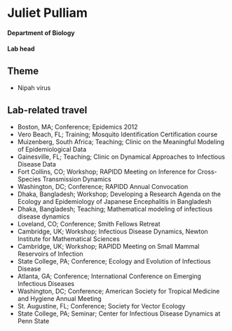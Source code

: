 # Juliet Pulliam
#### Department of Biology
#### Lab head

## Theme
- Nipah virus

## Lab-related travel
- Boston, MA; Conference; Epidemics 2012
- Vero Beach, FL; Training; Mosquito Identification Certification course
- Muizenberg, South Africa; Teaching; Clinic on the Meaningful Modeling of Epidemiological Data
- Gainesville, FL; Teaching; Clinic on Dynamical Approaches to Infectious Disease Data
- Fort Collins, CO; Workshop; RAPIDD Meeting on Inference for Cross-Species Transmission Dynamics
- Washington, DC; Conference; RAPIDD Annual Convocation
- Dhaka, Bangladesh; Workshop; Developing a Research Agenda on the Ecology and Epidemiology of Japanese Encephalitis in Bangladesh
- Dhaka, Bangladesh; Teaching; Mathematical modeling of infectious disease dynamics
- Loveland, CO; Conference; Smith Fellows Retreat
- Cambridge, UK; Workshop; Infectious Disease Dynamics, Newton Institute for Mathematical Sciences
- Cambridge, UK; Workshop; RAPIDD Meeting on Small Mammal Reservoirs of Infection
- State College, PA; Conference; Ecology and Evolution of Infectious Disease
- Atlanta, GA; Conference; International Conference on Emerging Infectious Diseases
- Washington, DC; Conference; American Society for Tropical Medicine and Hygiene Annual Meeting
- St. Augustine, FL; Conference; Society for Vector Ecology
- State College, PA; Seminar; Center for Infectious Disease Dynamics at Penn State


